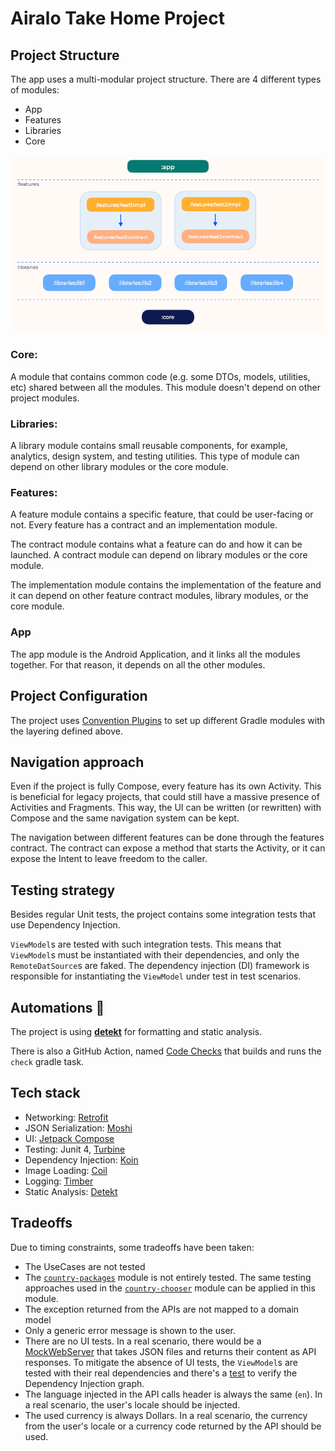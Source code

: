 # Airalo Take Home Project

## Project Structure

The app uses a multi-modular project structure. There are 4 different types of modules:

- App
- Features
- Libraries
- Core

<div align="center">
  <img src="img/module-structure.png">
</div>

### Core:

A module that contains common code (e.g. some DTOs, models, utilities, etc) shared between 
all the modules. This module doesn't depend on other project modules.

### Libraries:

A library module contains small reusable components, for example, analytics, design system,
and testing utilities. This type of module can depend on other library modules or the core module.

### Features:

A feature module contains a specific feature, that could be user-facing or not. Every feature 
has a contract and an implementation module.

The contract module contains what a feature can do and how it can be launched. A contract module 
can depend on library modules or the core module.

The implementation module contains the implementation of the feature and it can depend on other
feature contract modules, library modules, or the core module.

### App

The app module is the Android Application, and it links all the modules together.
For that reason, it depends on all the other modules.

## Project Configuration

The project uses [Convention Plugins](https://docs.gradle.org/current/samples/sample_convention_plugins.html)
to set up different Gradle modules with the layering defined above.

## Navigation approach

Even if the project is fully Compose, every feature has its own Activity.
This is beneficial for legacy projects, that could still have a massive presence of Activities and 
Fragments. This way, the UI can be written (or rewritten) with Compose and the same navigation
system can be kept.

The navigation between different features can be done through the features contract. 
The contract can expose a method that starts the Activity, or it can expose the Intent to leave
freedom to the caller.

## Testing strategy

Besides regular Unit tests, the project contains some integration tests that use
Dependency Injection.

`ViewModel`s are tested with such integration tests. This means that `ViewModel`s must be instantiated
with their dependencies, and only the `RemoteDatSource`s are faked.
The dependency injection (DI) framework is responsible for instantiating the `ViewModel` under test
in test scenarios.

## Automations 🤖

The project is using [**detekt**](https://github.com/detekt/detekt) for formatting and static analysis.

There is also a GitHub Action, named [Code Checks](/.github/workflows/checks.yaml) that builds
and runs the `check` gradle task.

## Tech stack

- Networking: [Retrofit](https://github.com/square/retrofit)
- JSON Serialization: [Moshi](https://github.com/square/moshi)
- UI: [Jetpack Compose](https://developer.android.com/jetpack/compose)
- Testing: Junit 4, [Turbine](https://github.com/cashapp/turbine)
- Dependency Injection: [Koin](https://github.com/InsertKoinIO/koin)
- Image Loading: [Coil](https://github.com/coil-kt/coil)
- Logging: [Timber](https://github.com/JakeWharton/timber)
- Static Analysis: [Detekt](https://github.com/detekt/detekt)

## Tradeoffs

Due to timing constraints, some tradeoffs have been taken:

- The UseCases are not tested
- The [`country-packages`](features/country-packages) module is not entirely tested.
  The same testing approaches used in the [`country-chooser`](features/country-chooser) module 
  can be applied in this module.
- The exception returned from the APIs are not mapped to a domain model
- Only a generic error message is shown to the user.
- There are no UI tests. In a real scenario, there would be a
  [MockWebServer](https://github.com/square/okhttp/tree/master/mockwebserver) that takes JSON files
  and returns their content as API responses.
  To mitigate the absence of UI tests, the `ViewModel`s are tested with their real dependencies
  and there's a [test](app/src/test/java/com/prof18/airalo/DiModuleTest.kt) to verify the
  Dependency Injection graph.
- The language injected in the API calls header is always the same (`en`). In a real scenario, 
  the user's locale should be injected.
- The used currency is always Dollars. In a real scenario, the currency from the user's locale 
  or a currency code returned by the API should be used.
